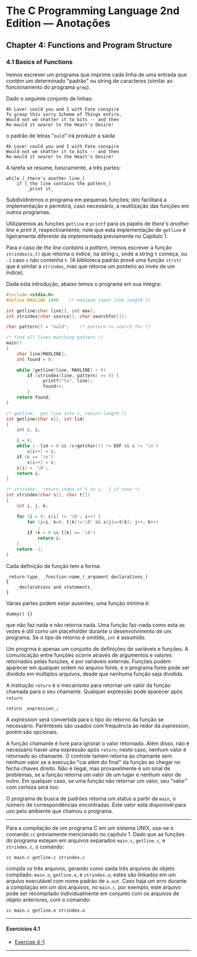 # The C Programming Language 2nd Edition — Anotações

## Chapter 4: Functions and Program Structure

### 4.1 Basics of Functions

Iremos escrever um programa que imprime cada linha de uma entrada que contém um
determinado "padrão" ou string de caracteres (similar ao funcionamento do
programa `grep`).

Dado o seguinte conjunto de linhas:

    Ah Love! could you and I with Fate conspire
    To grasp this sorry Scheme of Things entire,
    Would not we shatter it to bits -- and then
    Re-mould it nearer to the Heart's Desire!

o padrão de letras "`ould`" irá produzir a saída

    Ah Love! could you and I with Fate conspire
    Would not we shatter it to bits -- and then
    Re-mould it nearer to the Heart's Desire!

A tarefa se resume, basicamente, a três partes:

    while (_there's another line_)
        if (_the line contains the pattern_)
            _print it_

Subdividiremos o programa em pequenas funções; isto facilitará a implementação e
permitirá, caso necessário, a reutilização das funções em outros programas.

Utilizaremos as funções `getline` e `printf` para os papéis de
_there's another line_ e _print it_, respectivamente; note que esta
implementação de `getline` é ligeiramente diferente da implementada previamente
no Capítulo 1.

Para o caso de _the line contains a pattern_, iremos escrever a função
`strindex(s,t)` que retorna o índice, na string `s`, onde a string `t` começa,
ou `-1` caso `s` não contenha `t`. (A biblioteca padrão provê uma função
`strstr` que é similar a `strindex`, mas que retorna um ponteiro ao invés de um
índice).

Dada esta introdução, abaixo temos o programa em sua íntegra:

~~~ C
#include <stdio.h>
#define MAXLINE 1000    /* maximum input line length */

int getline(char line[], int max);
int strindex(char source[], char searchfor[]);

char pattern[] = "ould";    /* pattern to search for */

/* find all lines matching pattern */
main()
{
    char line[MAXLINE];
    int found = 0;

    while (getline(line, MAXLINE) > 0)
        if (strindex(line, pattern) >= 0) {
              printf("%s", line);
              found++;
        }
    return found;
}

/* getline:  get line into s, return length */
int getline(char s[], int lim)
{
    int c, i;

    i = 0;
    while (--lim > 0 && (c=getchar()) != EOF && c != '\n')
        s[i++] = c;
    if (c == '\n')
        s[i++] = c;
    s[i] = '\0';
    return i;
}

/* strindex:  return index of t in s, -1 if none */
int strindex(char s[], char t[])
{
    int i, j, k;

    for (i = 0; s[i] != '\0'; i++) {
        for (j=i, k=0; t[k]!='\0' && s[j]==t[k]; j++, k++)
            ;
        if (k > 0 && t[k] == '\0')
            return i;
    }
    return -1;
}
~~~

Cada definição de função tem a forma:

    _return-type_ _function-name_(_argument declarations_)
    {
        _declarations and statements_
    }

Várias partes podem estar ausentes; uma função mínima é:

    dummy() {}

que não faz nada e não retorna nada. Uma função faz-nada como esta as vezes é
útil como um placeholder durante o desenvolvimento de um programa. Se o tipo de
retorno é omitido, `int` é assumido.

Um progrma é apenas um conjunto de definições de variáveis e funções. A
comunicação entre funções ocorre através de argumentos e valores retornados
pelas funções, e por variáveis externas. Funções podem aparecer em qualquer
ordem no arquivo fonte, e o programa fonte pode ser dividido em múltiplos
arquivos, desde que nenhuma função seja dividida.

A instrução `return` é o mecanismo para retornar um valor da função chamada para
o seu chamante. Qualquer expressão pode aparecer após `return`:

    return _expression_;

A _expression_ será convertida para o tipo do retorno da função se necessário.
Parênteses são usados com frequência ao redor da _expression_, porém são
opcionais.

A função chamante é livre para ignorar o valor retornado. Além disso, não é
necessário haver uma expressão após `return`; neste caso, nenhum valor é
retornado ao chamante. O controle tamém retorna ao chamante sem nenhum valor se
a execução "cai além do final" da função ao chegar no fecha chaves direito. Não
é ilegal, mas provavelmente é um sinal de problemas, se a função retorna um
valor de um lugar e nenhum valor de outro. Em qualquer caso, se uma função não
retornar um valor, seu "valor" com certeza será lixo.

O programa de busca de padrões retorna um status a partir da `main`, o número de
correspondências encontradas. Este valor está disponível para uso pelo ambiente
que chamou o programa.

<!-- ENXUGAR SEÇÃO ACIMA -->

--------------------------------------------------------------------------------

Para a compilação de um programa C em um sistema UNIX, usa-se o comando `cc`
previamente mencionado no capítulo 1. Dado que as funções do programa estejam em
arquivos separados `main.c`, `getline.c`, e `strindex.c`, o comando:

    cc main.c getline.c strindex.c

compila os três arquivos, gerando como saída três arquivos de objeto compilado:
`main.o`, `getline.o`, e `strindex.o`; estes são linkados em um arquivo
executável com nome padrão de `a.out`. Caso haja um erro durante a compilação em
um dos arquivos, no `main.c`, por exemplo, este arquivo pode ser recompilado
individualmente em conjunto com os arquivos de objeto anteriores, com o comando:

    cc main.c getline.o strindex.o

--------------------------------------------------------------------------------

#### Exercícios 4.1

* [Exercise 4-1](./Exercise_4-01.c)

--------------------------------------------------------------------------------